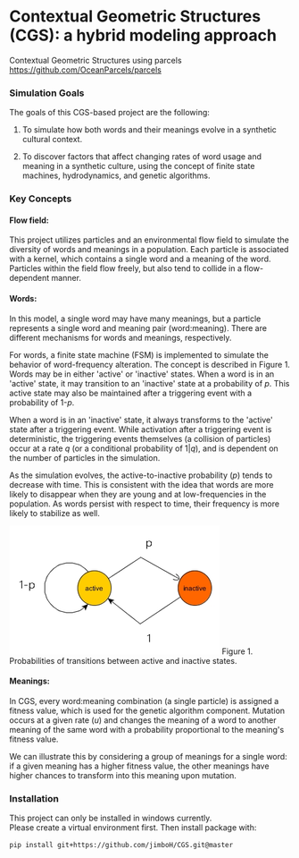 # Contextual Geometric Structures (CGS): a hybrid modeling approach
Contextual Geometric Structures using parcels <https://github.com/OceanParcels/parcels>


### Simulation Goals
The goals of this CGS-based project are the following:

1. To simulate how both words and their meanings evolve in a synthetic cultural context.

2. To discover factors that affect changing rates of word usage and meaning in a synthetic culture, using the concept of finite state machines, hydrodynamics, and genetic algorithms.

### Key Concepts

#### Flow field:
This project utilizes particles and an environmental flow field to simulate the diversity of words and meanings in a population. Each particle is associated with a kernel, which contains a single word and a meaning of the word. Particles within the field flow freely, but also tend to collide in a flow-dependent manner.

#### Words:  
In this model, a single word may have many meanings, but a particle represents a single word and meaning pair (word:meaning). There are different mechanisms for words and meanings, respectively. 

For words, a finite state machine (FSM) is implemented to simulate the behavior of word-frequency alteration. The concept is described in Figure 1. Words may be in either 'active' or 'inactive' states. When a word is in an 'active' state, it may transition to an 'inactive' state at a probability of _p_. This active state may also be maintained after a triggering event with a probability of 1-_p_. 

When a word is in an 'inactive' state, it always transforms to the 'active' state after a triggering event. While activation after a triggering event is deterministic, the triggering events themselves (a collision of particles) occur at a rate _q_ (or a conditional probability of 1|_q_), and is dependent on the number of particles in the simulation. 

As the simulation evolves, the active-to-inactive probability (_p_) tends to decrease with time. This is consistent with the idea that words are more likely to disappear when they are young and at low-frequencies in the population. As words persist with respect to time, their frequency is more likely to stabilize as well.

![](/image/word.jpg)
Figure 1. Probabilities of transitions between active and inactive states.

#### Meanings:
In CGS, every word:meaning combination (a single particle) is assigned a fitness value, which is used for the genetic algorithm component. Mutation occurs at a given rate (_u_) and changes the meaning of a word to another meaning of the same word with a probability proportional to the meaning's fitness value. 

We can illustrate this by considering a group of meanings for a single word: if a given meaning has a higher fitness value, the other meanings have higher chances to transform into this meaning upon mutation.

### Installation
This project can only be installed in windows currently.  
Please create a virtual environment first. Then install package with:
	
	pip install git+https://github.com/jimboH/CGS.git@master

